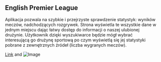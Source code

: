 ## English Premier League

Aplikacja pozwala na szybkie i przejrzyste sprawdzenie statystyk: wyników meczów, nadchodzących rozgrywek. Strona wyświetla te wszystkie dane w jednym miejscu dając łatwy dostęp do informacji o naszej ulubionej drużynie. Użytkownik dzięki wyszukiwarce będzie mógł wybrać interesującą go drużynę sportową po czym wyświetlą się jej statystyki pobrane z zewnętrznych źródeł (liczba wygranych meczów). 


[Link](url) and ![Image](src)

